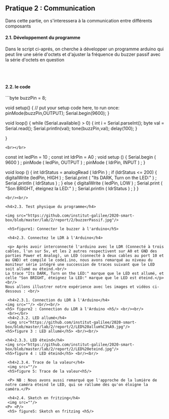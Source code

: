 <b><h2>Pratique 2 : Communication </h2></b>
<p>Dans cette partie, on s'interessera à la communication entre différents composants</p>
<h4>2.1. Développement du programme</h4>
<p>Dans le script ci-aprés, on cherche à développer un programme arduino qui peut lire une série d'octets et d'ajuster la fréquence du buzzer passif avec la série d'octets en question</p>
<br></br>
<h4>2.2. le code</h4>
```byte buzzPin = 8;

void setup() {
  // put your setup code here, to run once:
    pinMode(buzzPin,OUTPUT);
    Serial.begin(9600);
}

void loop() {
  while (Serial.available() > 0) {
    int i  = Serial.parseInt();
    byte val  = Serial.read();
    Serial.println(val);
    tone(buzzPin,val);
    delay(100);
  }

}
```
<br></br>
```
const int ledPin  =  10 ; 
const int ldrPin = A0 ;
void setup () {
  Serial.begin ( 9600 ) ;
  pinMode ( ledPin, OUTPUT ) ;
  pinMode ( ldrPin, INPUT ) ;
  } 

void loop () { 
  int ldrStatus = analogRead ( ldrPin ) ;
  if (ldrStatus <= 200) 
  {
      digitalWrite (ledPin, HIGH ) ; 
      Serial.print ( "Its DARK, Turn on the LED:" ) ;
      Serial.println ( ldrStatus ) ; 
   } else { 
       digitalWrite ( ledPin, LOW ) ;
       Serial.print ( "Son BRIGHT, éteignez la LED:" ) ;
       Serial.println ( ldrStatus ) ; 
     } 
}
```
<br/><br/>

<h4>2.3. Test physique du programme</h4>

<img src="https://github.com/institut-galilee/2020-smart-box/blob/master/lab/2/report/2/buzzerPassif.jpg"/>
 
 <h5>figure1: Connecter le buzzer à l'arduino</h5>
 
 <h4>2.3. Connectez le LDR à l'Arduino</h4>
 
 <p> Après avoir interconnecté l'arduino avec le LDR (Connecté à trois cables, l'un sur 5v, et les 2 autres respectivent sur A0 et GND des parties Power et Analog), un LED (connecté à deux cables au port 10 et au GND) et compilé le code1.ino, nous avons remarqué au niveau du moniteur série intégré une succession de traces suivant que le LED soit allumé ou éteind.<br/>
La trace "Its DARK, Turn on the LED:" marque que le LED est allumé, et celle "Son BRIGHT, éteignez la LED:" marque que le LED est éteind.</p><br/>
Nous allons illustrer notre expérience avec les images et vidéos ci-dessous : <br/>

 <h4>2.3.1. Connection du LDR à l'Arduino</h4>
<img src=""/> <br/><br/>
<h5> figure2 : Connection du LDR à l'Arduino <h5/> <br/><br/>
 <br></br>
 <h4>2.3.2. LED allumé</h4>
 <img src="https://github.com/institut-galilee/2020-smart-box/blob/master/lab/2/report/2/LED%20allum%C3%A9.jpg"/>
<h5>figure 3 : LED allumé</h5> <br/><br/>

<h4>2.3.3. LED éteind</h4>
<img src="https://github.com/institut-galilee/2020-smart-box/blob/master/lab/2/report/2/LED%20eteind.jpg"/>
<h5>figure 4 : LED éteind</h5> <br/><br/>
 
 <h4>2.3.4. Trace de la valeur</h4>
 <img src=""/>
 <h5>figure 5: Trace de la valeur<h5/>
 
 <P> NB : Nous avons aussi remarqué que l'approche de la lumière de notre caméra éteind le LED, qui se rallume dès qu'on éloigne la caméra.</P>
 
 <h4>2.4. Sketch en fritzing</h4>
 <img src=""/>
<P> <P/>
 <h5> figure5: Sketch en fritzing <h5/>
